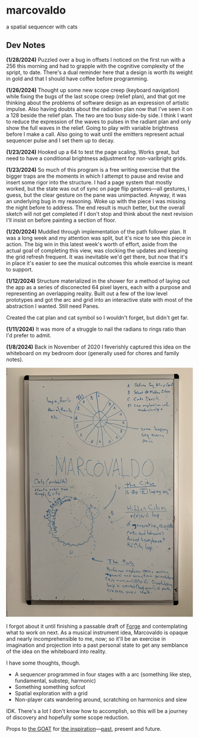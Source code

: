 # marcovaldo
a spatial sequencer with cats

## Dev Notes
**(1/28/2024)**
Puzzled over a bug in offsets I noticed on the first run with a 256 this morning and had to grapple with the cognitive complexity of the spript, to date. There's a dual reminder here that a design is worth its weight in gold and that I should have coffee before programming.

**(1/26/2024)**
Thought up some new scope creep (keyboard navigation) while fixing the bugs of the last scope creep (relief plan), and that got me thinking about the problems of software design as an expression of artistic impulse. Also having doubts about the radiation plan now that I've seen it on a 128 beside the relief plan. The two are too busy side-by side. I think I want to reduce the expression of the waves to pulses in the radiant plan and only show the full waves in the relief. Going to play with variable brightness before I make a call. Also going to wait until the emitters represent actual sequencer pulse and I set them up to decay.

**(1/23/2024)**
Hooked up a 64 to test the page scaling. Works great, but need to have a conditional brightness adjustment for non-varibright grids.

**(1/23/2024)**
So much of this program is a free writing exercise that the bigger traps are the moments in which I attempt to pause and revise and insert some rigor into the structure. I had a page system that mostly worked, but the state was out of sync on page flip gestures—all gestures, I guess, but the clear gesture on the pane was unimpacted. Anyway, it was an underlying bug in my reasoning. Woke up with the piece I was missing the night before to address. The end result is much better, but the overall sketch will not get completed if I don't stop and think about the next revision I'll insist on before painting a section of floor.

**(1/20/2024)**
Muddled through implementation of the path follower plan. It was a long week and my attention was split, but it's nice to see this piece in action. The big win in this latest week's worth of effort, aside from the actual goal of completing this view, was clocking the updates and keeping the grid refresh frequent. It was inevitable we'd get there, but now that it's in place it's easier to see the musical outcomes this whole exercise is meant to support.

**(1/12/2024)**
Structure materialized in the shower for a method of laying out the app as a series of disconected 64 pixel layers, each with a purpose and representing an overlapping reality. Built out a few of the low level prototypes and got the arc and grid into an interactive state with most of the abstraction I wanted. Still need Panes.

Created the cat plan and cat symbol so I wouldn't forget, but didn't get far.

**(1/11/2024)**
It was more of a struggle to nail the radians to rings ratio than I'd prefer to admit.

**(1/8/2024)**
Back in November of 2020 I feverishly captured this idea on the whiteboard on my bedroom door (generally used for chores and family notes). 

![sketch of idea](./assets/images/whiteboard.jpeg)

I forgot about it until finishing a passable draft of [Forge](https://github.com/cachilders/forge/tree/main) and contemplating what to work on next. As a musical instrument idea, Marcovaldo is opaque and nearly incomprehensible to me, now; so it'll be an exercise in imagination and projection into a past personal state to get any semblance of the idea on the whiteboard into reality.

I have some thoughts, though.
- A sequencer programmed in four stages with a arc (something like step, fundamental, substep, harmonic)
- Something something sofcut
- Spatial exploration with a grid
- Non-player cats wandering around, scratching on harmonics and slew

IDK. There's a lot I don't know how to accomplish, so this will be a journey of discovery and hopefully some scope reduction.

Props to [the GOAT](https://en.wikipedia.org/wiki/Italo_Calvino) for [the inspiration](https://en.wikipedia.org/wiki/Marcovaldo)—[past](https://github.com/cachilders/qfwfq), present and future.
